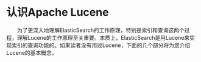 # 认识Apache Lucene

<div style="text-indent:2em;">为了更深入地理解ElasticSearch的工作原理，特别是索引和查询这两个过程，理解Lucene的工作原理至关重要。本质上，ElasticSearch是用Lucene来实现索引的查询功能的。如果读者没有用过Lucene，下面的几个部分将为您介绍Lucene的基本概念。
</div>








